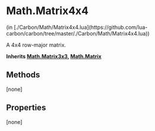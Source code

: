<link href="../../style.css" rel="stylesheet" type="text/css"/>
<h1 class="class-title">Math.Matrix4x4</h1>
<span class="file-link">(in [./Carbon/Math/Matrix4x4.lua](https://github.com/lua-carbon/carbon/tree/master/./Carbon/Math/Matrix4x4.lua))</span><br/>

A 4x4 row-major matrix.

**Inherits [Math.Matrix3x3](Classes/Math.Matrix3x3), [Math.Matrix](Classes/Math.Matrix)**

## Methods
[none]

## Properties
[none]
